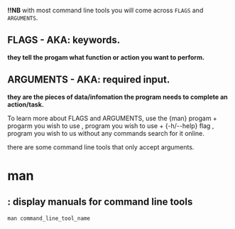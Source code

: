 **!!NB**
with most command line tools you will come across `FLAGS` and `ARGUMENTS`.

## FLAGS - AKA: keywords.
**they tell the progam what function or action you want to perform.**
    
## ARGUMENTS - AKA: required input.
**they are the pieces of data/infomation the program needs to complete an action/task.** 
    
To learn more about FLAGS and ARGUMENTS, use the {man} progam + progarm you wish to use , program you wish to use + {-h/--help} flag , program you wish to us without any commands search for it online.

there are some command line tools that only accept arguments.

# man
## : display manuals for command line tools
    man command_line_tool_name
